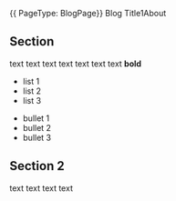  {{ PageType: BlogPage}} Blog Title1About 

## Section

text text text text text text text **bold**
- list 1
- list 2
- list 3

* bullet 1
* bullet 2
* bullet 3

## Section 2
text text text text